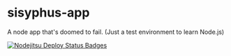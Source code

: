 sisyphus-app
============

A node app that's doomed to fail. (Just a test environment to learn Node.js)

[![Nodejitsu Deploy Status Badges](https://webhooks.nodejitsu.com/bridgs/sisyphus-app.png)](https://webops.nodejitsu.com#bridgs/webhooks)